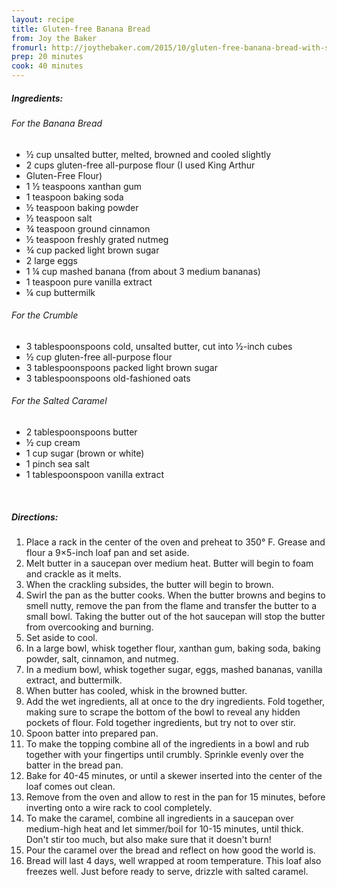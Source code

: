 ```yaml
---
layout: recipe
title: Gluten-free Banana Bread
from: Joy the Baker
fromurl: http://joythebaker.com/2015/10/gluten-free-banana-bread-with-salted-caramel/
prep: 20 minutes
cook: 40 minutes
---
```


##### Ingredients:

###### For the Banana Bread

* ½ cup unsalted butter, melted, browned and cooled slightly
* 2 cups gluten-free all-purpose flour (I used King Arthur
* Gluten-Free Flour)
* 1 ½ teaspoons xanthan gum
* 1 teaspoon baking soda
* ½ teaspoon baking powder
* ½ teaspoon salt
* ¾ teaspoon ground cinnamon
* ½ teaspoon freshly grated nutmeg
* ¾ cup packed light brown sugar
* 2 large eggs
* 1 ¼ cup mashed banana (from about 3 medium bananas)
* 1 teaspoon pure vanilla extract
* ¼ cup buttermilk

###### For the Crumble

* 3 tablespoonspoons cold, unsalted butter, cut into ½-inch cubes
* ½ cup gluten-free all-purpose flour
* 3 tablespoonspoons packed light brown sugar
* 3 tablespoonspoons old-fashioned oats

###### For the Salted Caramel

* 2 tablespoonspoons butter
* ½ cup cream
* 1 cup sugar (brown or white)
* 1 pinch sea salt
* 1 tablespoonspoon vanilla extract

<br>

##### Directions:

1. Place a rack in the center of the oven and preheat to 350° F. Grease and flour a 9×5-inch loaf pan and set aside.
2. Melt butter in a saucepan over medium heat. Butter will begin to foam
and crackle as it melts. 
3. When the crackling subsides, the butter will
begin to brown. 
4. Swirl the pan as the butter cooks. When the butter
browns and begins to smell nutty, remove the pan from the flame and
transfer the butter to a small bowl. Taking the butter out of the hot
saucepan will stop the butter from overcooking and burning. 
5. Set aside to cool.
6. In a large bowl, whisk together flour, xanthan gum, baking soda,
baking powder, salt, cinnamon, and nutmeg.
7. In a medium bowl, whisk together sugar, eggs, mashed bananas, vanilla
extract, and buttermilk.
8. When butter has cooled, whisk in the browned butter.
9. Add the wet ingredients, all at once to the dry ingredients. Fold
together, making sure to scrape the bottom of the bowl to reveal any
hidden pockets of flour. Fold together ingredients, but try not to
over stir.
10. Spoon batter into prepared pan.
11. To make the topping combine all of the ingredients in a bowl and rub
together with your fingertips until crumbly. Sprinkle evenly over the
batter in the bread pan.
12. Bake for 40-45 minutes, or until a skewer inserted into the center of
the loaf comes out clean. 
13. Remove from the oven and allow to rest in the pan for 15 minutes, before inverting onto a wire rack to cool
completely.
14. To make the caramel, combine all ingredients in a saucepan over
medium-high heat and let simmer/boil for 10-15 minutes, until thick.
Don't stir too much, but also make sure that it doesn't burn!
15. Pour the caramel over the bread and reflect on how good the world
is.
16. Bread will last 4 days, well wrapped at room temperature. This loaf
also freezes well. Just before ready to serve, drizzle with salted
caramel.
